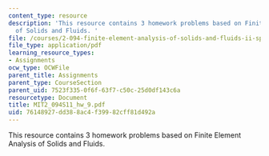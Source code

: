 ```yaml
---
content_type: resource
description: 'This resource contains 3 homework problems based on Finite Element Analysis
  of Solids and Fluids. '
file: /courses/2-094-finite-element-analysis-of-solids-and-fluids-ii-spring-2011/76148927dd388ac4f39982cff81d492a_MIT2_094S11_hw_9.pdf
file_type: application/pdf
learning_resource_types:
- Assignments
ocw_type: OCWFile
parent_title: Assignments
parent_type: CourseSection
parent_uid: 7523f335-0f6f-63f7-c50c-25d0df143c6a
resourcetype: Document
title: MIT2_094S11_hw_9.pdf
uid: 76148927-dd38-8ac4-f399-82cff81d492a
---
```

This resource contains 3 homework problems based on Finite Element Analysis of Solids and Fluids. 

